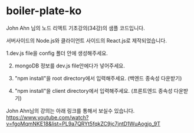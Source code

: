 # boiler-plate-ko

John Ahn 님의 노드 리액트 기초강의(34강)의 샘플 코드입니다.

서버사이드의 Node.js와 클라이언트 사이드의 React.js로 제작되었습니다.

1.dev.js file을 config 폴더 안에 생성해주세요.

2. mongoDB 정보를 dev.js file안에다가 넣어주세요.

3. "npm install"을 root directory에서 입력해주세요. (백엔드 종속성 다운받기)

4. "npm install"을 client directory에서 입력해주세요. (프론트엔드 종속성 다운받기)



John Ahn님의 강의는 아래 링크를 통해서 보실수 있습니다.
https://www.youtube.com/watch?v=fgoMqmNKE18&list=PL9a7QRYt5fqkZC9jc7jntD1WuAogjo_9T

